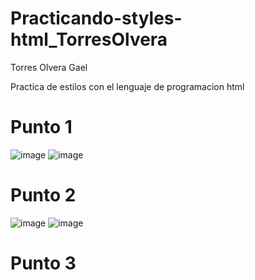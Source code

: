 # Practicando-styles-html_TorresOlvera

Torres Olvera Gael

Practica de estilos con el lenguaje de programacion html

# Punto 1

![image](https://github.com/user-attachments/assets/03ecdecf-181a-4ed3-b1a9-e54f2c03a25d)
![image](https://github.com/user-attachments/assets/6d3bd7af-f434-4a41-a1eb-937988213da6)

# Punto 2

![image](https://github.com/user-attachments/assets/fbc150fa-fe51-48e0-b4bc-b6931074db04)
![image](https://github.com/user-attachments/assets/4ba63d83-fd6c-4f7c-9ce1-7696ca11d48f)

# Punto 3

